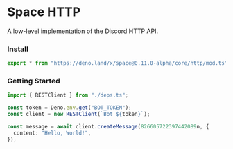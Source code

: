 # Space HTTP

A low-level implementation of the Discord HTTP API.

### Install

```ts
export * from "https://deno.land/x/space@0.11.0-alpha/core/http/mod.ts";
```

### Getting Started

```ts
import { RESTClient } from "./deps.ts";

const token = Deno.env.get("BOT_TOKEN");
const client = new RESTClient(`Bot ${token}`);

const message = await client.createMessage(826605722397442089n, {
  content: "Hello, World!",
});
```
